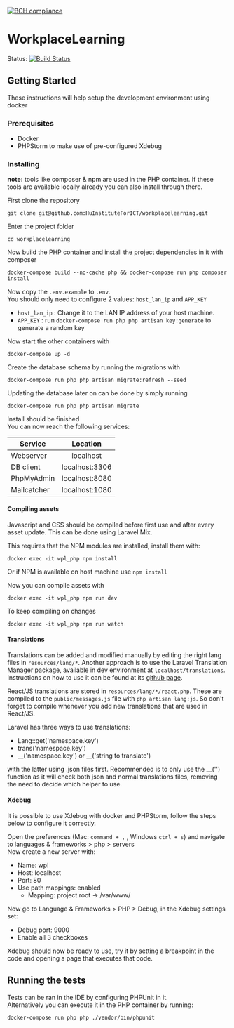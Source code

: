 [![BCH compliance](https://bettercodehub.com/edge/badge/HUInstituteForICT/workplacelearning?branch=master&token=83dd337c2c87d86fa2fe2cde55c50f308c1291d4)](https://bettercodehub.com/)

# WorkplaceLearning

Status: [![Build Status](https://github.com/HUInstituteForICT/workplacelearning/workflows/Verify/badge.svg)](https://github.com/HUInstituteForICT/workplacelearning/actions?query=workflow%3AVerify)

## Getting Started

These instructions will help setup the development environment using docker

### Prerequisites

- Docker
- PHPStorm to make use of pre-configured Xdebug

### Installing

**note:** tools like composer &amp; npm are used in the PHP container. If these tools are available locally already you can also install through there.

First clone the repository
```
git clone git@github.com:HuInstituteForICT/workplacelearning.git
```

Enter the project folder
```
cd workplacelearning
```

Now build the PHP container and install the project dependencies in it with composer

```
docker-compose build --no-cache php && docker-compose run php composer install
```

Now copy the `.env.example` to `.env`.  
You should only need to configure 2 values: `host_lan_ip` and `APP_KEY`  

* `host_lan_ip` : Change it to the LAN IP address of your host machine.  
* `APP_KEY` : run `docker-compose run php php artisan key:generate` to generate a random key 

Now start the other containers with
```
docker-compose up -d
```

Create the database schema by running the migrations with
```
docker-compose run php php artisan migrate:refresh --seed
```

Updating the database later on can be done by simply running
```
docker-compose run php php artisan migrate
```

Install should be finished  
You can now reach the following services:  

| Service       | Location      | 
| ------------- |:-------------:|
| Webserver     | localhost     |
| DB client     | localhost:3306|
| PhpMyAdmin    | localhost:8080|
| Mailcatcher   | localhost:1080|



#### Compiling assets
Javascript and CSS should be compiled before first use and after every asset update.
This can be done using Laravel Mix.

This requires that the NPM modules are installed, install them with:
```
docker exec -it wpl_php npm install
```
Or if NPM is available on host machine use `npm install`  

Now you can compile assets with
```
docker exec -it wpl_php npm run dev
```
To keep compiling on changes
``` 
docker exec -it wpl_php npm run watch
```

#### Translations
Translations can be added and modified manually by editing the right lang files in `resources/lang/*`.
Another approach is to use the Laravel Translation Manager package, available in dev environment at `localhost/translations`.
Instructions on how to use it can be found at its [github page](https://github.com/barryvdh/laravel-translation-manager).

React/JS translations are stored in `resources/lang/*/react.php`. These are compiled to the `public/messages.js` file with `php artisan lang:js`.
So don't forget to compile whenever you add new translations that are used in React/JS.

Laravel has three ways to use translations:
- Lang::get('namespace.key')
- trans('namespace.key')
- __('namespace.key') or __('string to translate') 

with the latter using .json files first. Recommended is to only use the __('') function as it will check both json and normal translations files, removing the need to decide which helper to use.

#### Xdebug
It is possible to use Xdebug with docker and PHPStorm, follow the steps below to configure it correctly.

Open the preferences (Mac: `command + ,` , Windows `ctrl + s`) and navigate to languages &amp; frameworks > php > servers  
Now create a new server with:
* Name: wpl
* Host: localhost
* Port: 80
* Use path mappings: enabled
    * Mapping: project root -> /var/www/
    
Now go to Language &amp; Frameworks > PHP > Debug, in the Xdebug settings set:
* Debug port: 9000
* Enable all 3 checkboxes

Xdebug should now be ready to use, try it by setting a breakpoint in the code and opening a page that executes that code.



## Running the tests

Tests can be ran in the IDE by configuring PHPUnit in it.  
Alternatively you can execute it in the PHP container by running:
```
docker-compose run php php ./vendor/bin/phpunit
```



